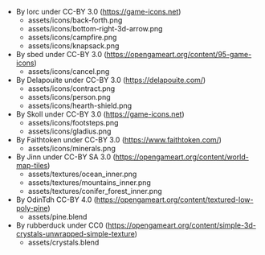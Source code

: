 * By lorc under CC-BY 3.0 (https://game-icons.net)
  - assets/icons/back-forth.png
  - assets/icons/bottom-right-3d-arrow.png
  - assets/icons/campfire.png
  - assets/icons/knapsack.png
* By sbed under CC-BY 3.0 (https://opengameart.org/content/95-game-icons)
  - assets/icons/cancel.png
* By Delapouite under CC-BY 3.0 (https://delapouite.com/)
  - assets/icons/contract.png
  - assets/icons/person.png
  - assets/icons/hearth-shield.png
* By Skoll under CC-BY 3.0 (https://game-icons.net)
  - assets/icons/footsteps.png
  - assets/icons/gladius.png
* By Faithtoken under CC-BY 3.0 (https://www.faithtoken.com/)
  - assets/icons/minerals.png
* By Jinn under CC-BY SA 3.0 (https://opengameart.org/content/world-map-tiles)
  - assets/textures/ocean_inner.png
  - assets/textures/mountains_inner.png
  - assets/textures/conifer_forest_inner.png
* By OdinTdh CC-BY 4.0 (https://opengameart.org/content/textured-low-poly-pine)
  - assets/pine.blend
* By rubberduck under CC0 (https://opengameart.org/content/simple-3d-crystals-unwrapped-simple-texture)
  - assets/crystals.blend
